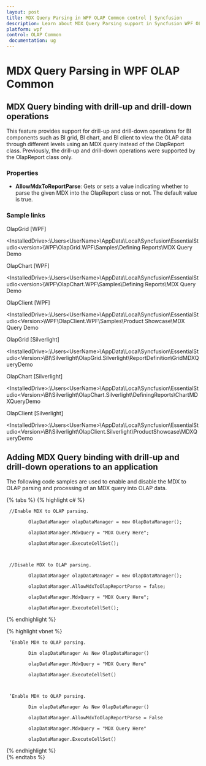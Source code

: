 ```yaml
---
layout: post
title: MDX Query Parsing in WPF OLAP Common control | Syncfusion
description: Learn about MDX Query Parsing support in Syncfusion WPF OLAP Common control, its elements and more details.
platform: wpf
control: OLAP Common
 documentation: ug
---
```


# MDX Query Parsing in WPF OLAP Common

## MDX Query binding with drill-up and drill-down operations


This feature provides support for drill-up and drill-down operations for BI components such as BI grid, BI chart, and BI client to view the OLAP data through different levels using an MDX query instead of the OlapReport class. Previously, the drill-up and drill-down operations were supported by the OlapReport class only.


### Properties

* **AllowMdxToReportParse**: Gets or sets a value indicating whether to parse the given MDX into the OlapReport class or not. The default value is true.

### Sample links



OlapGrid [WPF]

&lt;InstalledDrive&gt;:\Users\<UserName>\AppData\Local\Syncfusion\EssentialStudio\<version>\WPF\OlapGrid.WPF\Samples\Defining Reports\MDX Query Demo

OlapChart [WPF]

&lt;InstalledDrive&gt;:\Users\<UserName>\AppData\Local\Syncfusion\EssentialStudio\<version>\WPF\OlapChart.WPF\Samples\Defining Reports\MDX Query Demo

OlapClient [WPF]

&lt;InstalledDrive&gt;:\Users\<UserName>\AppData\Local\Syncfusion\EssentialStudio\<Version>\WPF\OlapClient.WPF\Samples\Product Showcase\MDX Query Demo

OlapGrid [Silverlight]

&lt;InstalledDrive&gt;:\Users\<UserName>\AppData\Local\Syncfusion\EssentialStudio\<Version>\BI\Silverlight\OlapGrid.Silverlight\ReportDefinition\GridMDXQueryDemo

OlapChart [Silverlight]

&lt;InstalledDrive&gt;:\Users\<UserName>\AppData\Local\Syncfusion\EssentialStudio\<Version>\BI\Silverlight\OlapChart.Silverlight\DefiningReports\ChartMDXQueryDemo

OlapClient [Silverlight]

&lt;InstalledDrive&gt;:\Users\<UserName>\AppData\Local\Syncfusion\EssentialStudio\<Version>\BI\Silverlight\OlapClient.Silverlight\ProductShowcase\MDXQueryDemo

## Adding MDX Query binding with drill-up and drill-down operations to an application

The following code samples are used to enable and disable the MDX to OLAP parsing and processing of an MDX query into OLAP data.

{% tabs %}
{% highlight c# %}

     //Enable MDX to OLAP parsing.

            OlapDataManager olapDataManager = new OlapDataManager();     

            olapDataManager.MdxQuery = "MDX Query Here";

            olapDataManager.ExecuteCellSet();



     //Disable MDX to OLAP parsing.

            OlapDataManager olapDataManager = new OlapDataManager();

            olapDataManager.AllowMdxToOlapReportParse = false;

            olapDataManager.MdxQuery = "MDX Query Here";

            olapDataManager.ExecuteCellSet();

{% endhighlight  %}  

{% highlight vbnet %}

     ‘Enable MDX to OLAP parsing.

            Dim olapDataManager As New OlapDataManager()

            olapDataManager.MdxQuery = "MDX Query Here"

            olapDataManager.ExecuteCellSet()



     ‘Enable MDX to OLAP parsing.

            Dim olapDataManager As New OlapDataManager()

            olapDataManager.AllowMdxToOlapReportParse = False

            olapDataManager.MdxQuery = "MDX Query Here"

            olapDataManager.ExecuteCellSet()

{% endhighlight  %}  
{% endtabs %}

